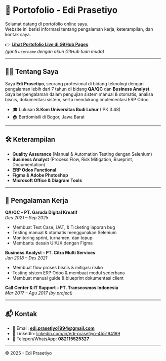 # 🌟 Portofolio - Edi Prasetiyo

Selamat datang di portofolio online saya.  
Website ini berisi informasi tentang pengalaman kerja, keterampilan, dan kontak saya.  

👉 **[Lihat Portofolio Live di GitHub Pages](https://username.github.io/portfolio/)**  
*(ganti `username` dengan akun GitHub tuan muda)*

---

## 👨‍💻 Tentang Saya
Saya **Edi Prasetiyo**, seorang profesional di bidang teknologi dengan pengalaman lebih dari 7 tahun di bidang **QA/QC** dan **Business Analyst**.  
Saya berpengalaman dalam pengujian sistem manual & otomatis, analisa bisnis, dokumentasi sistem, serta mendukung implementasi ERP Odoo.  

- 🎓 Lulusan **S.Kom Universitas Budi Luhur** (IPK 3.48)  
- 🏠 Berdomisili di Bogor, Jawa Barat  

---

## 🛠️ Keterampilan
- **Quality Assurance** (Manual & Automation Testing dengan Selenium)  
- **Business Analyst** (Process Flow, Risk Mitigation, Blueprint, Documentation)  
- **ERP Odoo Functional**  
- **Figma & Adobe Photoshop**  
- **Microsoft Office & Diagram Tools**  

---

## 💼 Pengalaman Kerja

**QA/QC – PT. Garuda Digital Kreatif**  
*Des 2021 – Sep 2025*  
- Membuat Test Case, UAT, & Ticketing laporan bug  
- Testing manual & otomatis menggunakan Selenium  
- Monitoring sprint, turnamen, dan topup  
- Membantu desain UI/UX dengan Figma  

**Business Analyst – PT. Citra Multi Services**  
*Jan 2018 – Des 2021*  
- Membuat flow proses bisnis & mitigasi risiko  
- Testing sistem ERP Odoo & membuat modul sederhana  
- Membuat manual guide & blueprint dokumentasi client  

**Call Center & IT Support – PT. Transcosmos Indonesia**  
*Mar 2017 – Agu 2017 (by project)*  

---

## 📬 Kontak
- 📧 Email: **edi.prasetiyo1994@gmail.com**  
- 💼 LinkedIn: [linkedin.com/in/edi-prasetiyo-455194199](https://www.linkedin.com/in/edi-prasetiyo-455194199)  
- 📱 Telepon/WhatsApp: **082115525327**  

---

© 2025 - Edi Prasetiyo
